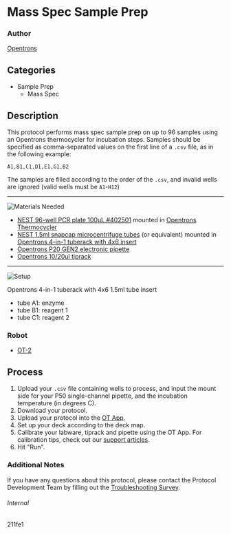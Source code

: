 # Mass Spec Sample Prep

### Author
[Opentrons](https://opentrons.com/)

## Categories
* Sample Prep
	* Mass Spec

## Description
This protocol performs mass spec sample prep on up to 96 samples using an Opentrons thermocycler for incubation steps. Samples should be specified as comma-separated values on the first line of a `.csv` file, as in the following example:
```
A1,B1,C1,D1,E1,G1,B2
```

The samples are filled according to the order of the `.csv`, and invalid wells are ignored (valid wells must be `A1`-`H12`)

---
![Materials Needed](https://s3.amazonaws.com/opentrons-protocol-library-website/custom-README-images/001-General+Headings/materials.png)

* [NEST 96-well PCR plate 100µL #402501](http://www.cell-nest.com/page94?_l=en&product_id=97&product_category=96) mounted in [Opentrons Thermocycler](https://shop.opentrons.com/collections/hardware-modules/products/thermocycler-module)
* [NEST 1.5ml snapcap microcentrifuge tubes](https://shop.opentrons.com/collections/verified-consumables/products/nest-microcentrifuge-tubes) (or equivalent) mounted in [Opentrons 4-in-1 tuberack with 4x6 insert](https://shop.opentrons.com/collections/verified-labware/products/tube-rack-set-1)
* [Opentrons P20 GEN2 electronic pipette](https://shop.opentrons.com/collections/ot-2-pipettes/products/single-channel-electronic-pipette)
* [Opentrons 10/20ul tiprack](https://shop.opentrons.com/collections/opentrons-tips/products/opentrons-10ul-tips)


---
![Setup](https://s3.amazonaws.com/opentrons-protocol-library-website/custom-README-images/001-General+Headings/Setup.png)

Opentrons 4-in-1 tuberack with 4x6 1.5ml tube insert
* tube A1: enzyme
* tube B1: reagent 1
* tube C1: reagent 2

### Robot
* [OT-2](https://opentrons.com/ot-2)

## Process
1. Upload your `.csv` file containing wells to process, and input the mount side for your P50 single-channel pipette, and the incubation temperature (in degrees C).
2. Download your protocol.
3. Upload your protocol into the [OT App](https://opentrons.com/ot-app).
4. Set up your deck according to the deck map.
5. Calibrate your labware, tiprack and pipette using the OT App. For calibration tips, check out our [support articles](https://support.opentrons.com/en/collections/1559720-guide-for-getting-started-with-the-ot-2).
6. Hit "Run".

### Additional Notes
If you have any questions about this protocol, please contact the Protocol Development Team by filling out the [Troubleshooting Survey](https://protocol-troubleshooting.paperform.co/).

###### Internal
211fe1
